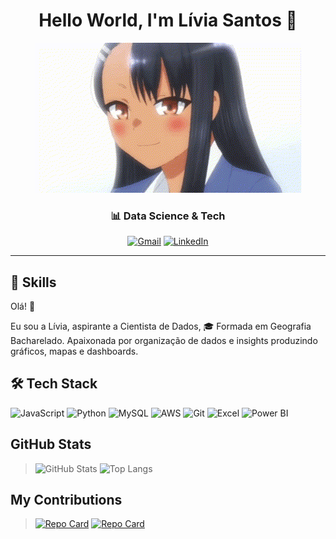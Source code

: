 <div align="center">
  <h1>Hello World, I'm Lívia Santos 👋</h1>
</div>

<div align="center">
  <img src="nagatoro.gif">
</div>


<div align="center">
  <h3>📊 Data Science & Tech</h1>
</div>

<div align="center">


[![Gmail](https://img.shields.io/badge/Gmail-090712?style=for-the-badge&logo=gmail&logoColor=yellow)](mailto:https://mail.google.com/mail/u/0/#inbox)
[![LinkedIn](https://img.shields.io/badge/LinkedIn-090712?style=for-the-badge&logo=linkedin&logoColor=yellow)](https://www.linkedin.com/in/l%C3%ADvia-csantos/)

</div>

***
## 🎯  **Skills**
Olá! 👋

Eu sou a Lívia, aspirante a Cientista de Dados, 🎓 Formada em Geografia Bacharelado. Apaixonada por organização de dados e insights produzindo gráficos, mapas e dashboards.

## 🛠 Tech Stack
 

![JavaScript](https://img.shields.io/badge/JavaScript-f9faf5?style=for-the-badge&logo=javascript&logoColor=yellow)
![Python](https://img.shields.io/badge/python-f9faf5?style=for-the-badge&logo=python&logoColor=2073f7)
![MySQL](https://img.shields.io/badge/MySQL-f5f5f0?style=for-the-badge&logo=mysql&logoColor=blue)
![AWS](https://img.shields.io/badge/AWS-f5f5f0.svg?style=for-the-badge&logo=amazon-aws&logoColor=yellow)
![Git](https://img.shields.io/badge/GIT-f5f5f0?style=for-the-badge&logo=git&logoColor=red)
![Excel](https://img.shields.io/badge/Microsoft_Excel-f5f5f0?style=for-the-badge&logo=microsoft-excel&logoColor=green)
![Power BI](https://img.shields.io/badge/Power_BI-F5f5f0?style=for-the-badge&logo=Power%20BI&logoColor=yellow)

## GitHub Stats

>![GitHub Stats](https://github-readme-stats.vercel.app/api?username=Livia5153santos&theme=transparent&bg_color=000&border_color=30A3DC&show_icons=true&icon_color=30A3DC&title_color=E94D5F&text_color=FFF&hide_title=true&hide=stars)
>![Top Langs](https://github-readme-stats-git-masterrstaa-rickstaa.vercel.app/api/top-langs/?username=Livia5153santos&layout=compact&bg_color=000&border_color=30A3DC&title_color=E94D5F&text_color=FFF)

## My Contributions

>[![Repo Card](https://github-readme-stats.vercel.app/api/pin/?username=Livia5153santos&repo=Desafio-Projeto-Heroi-DIO&bg_color=000&border_color=30A3DC&show_icons=true&icon_color=30A3DC&title_color=E94D5F&text_color=FFF)]([https://github.com/SEUUSERNAME/SEUREPOSITORIO](https://github.com/Livia5153santos/Desafio-Projeto-Heroi-DIO))
>[![Repo Card](https://github-readme-stats.vercel.app/api/pin/?username=Livia5153santos&repo=Desafio-de-Codigo&bg_color=000&border_color=30A3DC&show_icons=true&icon_color=30A3DC&title_color=E94D5F&text_color=FFF)]([https://github.com/SEUUSERNAME/SEUREPOSITORIO](https://github.com/Livia5153santos/Desafio-de-Codigo))



<!---
Livia5153santos/Livia5153santos is a ✨ special ✨ repository because its `README.md` (this file) appears on your GitHub profile.
You can click the Preview link to take a look at your changes.
--->
